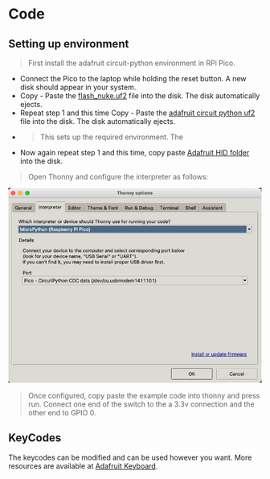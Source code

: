 # Code

## Setting up environment

> First install the adafruit circuit-python environment in RPi Pico.

- Connect the Pico to the laptop while holding the reset button. A new disk should appear in your system.
- Copy - Paste the [flash_nuke.uf2](src/flash_nuke.uf2) file into the disk. The disk automatically ejects. 
- Repeat step 1 and this time Copy - Paste the [adafruit circuit python uf2](src/adafruit-circuitpython-raspberry_pi_pico-en_US-7.2.3.uf2) file into the disk. The disk automatically ejects.
- > This sets up the required environment. The
- Now again repeat step 1 and this time, copy paste [Adafruit HID folder](src/adafruit_hid) into the disk.

> Open Thonny and configure the interpreter as follows:

![ThonnyInterpreter](Images/thonny_interpreter.png)

> Once configured, copy paste the example code into thonny and press run. Connect one end of the switch to the a 3.3v connection and the other end to GPIO 0. 

## KeyCodes

The keycodes can be modified and can be used however you want. More resources are available at [Adafruit Keyboard](https://docs.circuitpython.org/projects/hid/en/latest/_modules/adafruit_hid/keycode.html).

